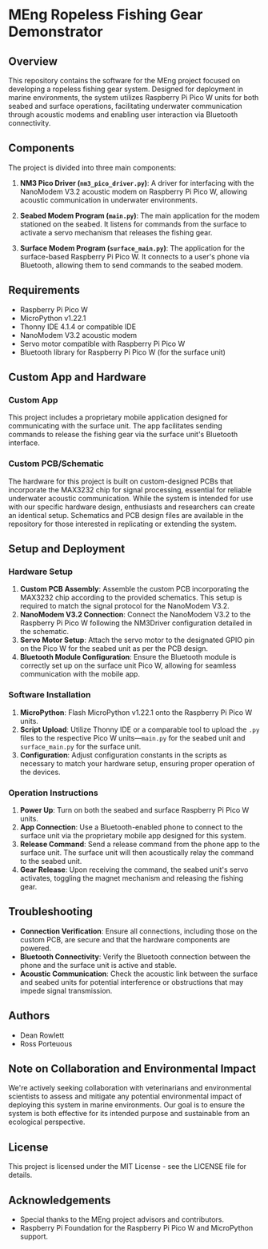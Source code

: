 # MEng Ropeless Fishing Gear Demonstrator

## Overview
This repository contains the software for the MEng project focused on developing a ropeless fishing gear system. Designed for deployment in marine environments, the system utilizes Raspberry Pi Pico W units for both seabed and surface operations, facilitating underwater communication through acoustic modems and enabling user interaction via Bluetooth connectivity.

## Components
The project is divided into three main components:

1. **NM3 Pico Driver (`nm3_pico_driver.py`)**: A driver for interfacing with the NanoModem V3.2 acoustic modem on Raspberry Pi Pico W, allowing acoustic communication in underwater environments.

2. **Seabed Modem Program (`main.py`)**: The main application for the modem stationed on the seabed. It listens for commands from the surface to activate a servo mechanism that releases the fishing gear.

3. **Surface Modem Program (`surface_main.py`)**: The application for the surface-based Raspberry Pi Pico W. It connects to a user's phone via Bluetooth, allowing them to send commands to the seabed modem.

## Requirements
- Raspberry Pi Pico W
- MicroPython v1.22.1
- Thonny IDE 4.1.4 or compatible IDE
- NanoModem V3.2 acoustic modem
- Servo motor compatible with Raspberry Pi Pico W
- Bluetooth library for Raspberry Pi Pico W (for the surface unit)
## Custom App and Hardware

### Custom App
This project includes a proprietary mobile application designed for communicating with the surface unit. The app facilitates sending commands to release the fishing gear via the surface unit's Bluetooth interface.

### Custom PCB/Schematic
The hardware for this project is built on custom-designed PCBs that incorporate the MAX3232 chip for signal processing, essential for reliable underwater acoustic communication. While the system is intended for use with our specific hardware design, enthusiasts and researchers can create an identical setup. Schematics and PCB design files are available in the repository for those interested in replicating or extending the system.

## Setup and Deployment

### Hardware Setup
1. **Custom PCB Assembly**: Assemble the custom PCB incorporating the MAX3232 chip according to the provided schematics. This setup is required to match the signal protocol for the NanoModem V3.2.
2. **NanoModem V3.2 Connection**: Connect the NanoModem V3.2 to the Raspberry Pi Pico W following the NM3Driver configuration detailed in the schematic.
3. **Servo Motor Setup**: Attach the servo motor to the designated GPIO pin on the Pico W for the seabed unit as per the PCB design.
4. **Bluetooth Module Configuration**: Ensure the Bluetooth module is correctly set up on the surface unit Pico W, allowing for seamless communication with the mobile app.

### Software Installation
1. **MicroPython**: Flash MicroPython v1.22.1 onto the Raspberry Pi Pico W units.
2. **Script Upload**: Utilize Thonny IDE or a comparable tool to upload the `.py` files to the respective Pico W units—`main.py` for the seabed unit and `surface_main.py` for the surface unit.
3. **Configuration**: Adjust configuration constants in the scripts as necessary to match your hardware setup, ensuring proper operation of the devices.

### Operation Instructions
1. **Power Up**: Turn on both the seabed and surface Raspberry Pi Pico W units.
2. **App Connection**: Use a Bluetooth-enabled phone to connect to the surface unit via the proprietary mobile app designed for this system.
3. **Release Command**: Send a release command from the phone app to the surface unit. The surface unit will then acoustically relay the command to the seabed unit.
4. **Gear Release**: Upon receiving the command, the seabed unit's servo activates, toggling the magnet mechanism and releasing the fishing gear.

## Troubleshooting
- **Connection Verification**: Ensure all connections, including those on the custom PCB, are secure and that the hardware components are powered.
- **Bluetooth Connectivity**: Verify the Bluetooth connection between the phone and the surface unit is active and stable.
- **Acoustic Communication**: Check the acoustic link between the surface and seabed units for potential interference or obstructions that may impede signal transmission.

## Authors
- Dean Rowlett
- Ross Porteuous

## Note on Collaboration and Environmental Impact
We're actively seeking collaboration with veterinarians and environmental scientists to assess and mitigate any potential environmental impact of deploying this system in marine environments. Our goal is to ensure the system is both effective for its intended purpose and sustainable from an ecological perspective.

## License
This project is licensed under the MIT License - see the LICENSE file for details.

## Acknowledgements
- Special thanks to the MEng project advisors and contributors.
- Raspberry Pi Foundation for the Raspberry Pi Pico W and MicroPython support.

